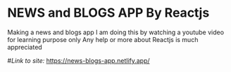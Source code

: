 # **NEWS and BLOGS APP By Reactjs**

Making a news and blogs app
I am doing this by watching a youtube video for learning purpose only
Any help or more about Reactjs is much appreciated 

#*Link to site:*
https://news-blogs-app.netlify.app/
